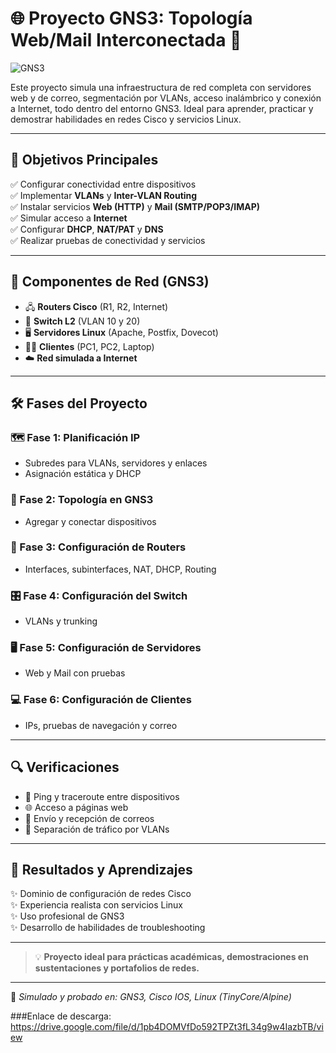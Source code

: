 # 🌐 Proyecto GNS3: Topología Web/Mail Interconectada 🚀

![GNS3](https://upload.wikimedia.org/wikipedia/commons/thumb/5/5e/GNS3_logo.svg/512px-GNS3_logo.svg.png)

Este proyecto simula una infraestructura de red completa con servidores web y de correo, segmentación por VLANs, acceso inalámbrico y conexión a Internet, todo dentro del entorno GNS3. Ideal para aprender, practicar y demostrar habilidades en redes Cisco y servicios Linux.  

---

## 🎯 Objetivos Principales

✅ Configurar conectividad entre dispositivos  
✅ Implementar **VLANs** y **Inter-VLAN Routing**  
✅ Instalar servicios **Web (HTTP)** y **Mail (SMTP/POP3/IMAP)**  
✅ Simular acceso a **Internet**  
✅ Configurar **DHCP**, **NAT/PAT** y **DNS**  
✅ Realizar pruebas de conectividad y servicios  

---

## 🧱 Componentes de Red (GNS3)

- 🖧 **Routers Cisco** (R1, R2, Internet)
- 🔀 **Switch L2** (VLAN 10 y 20)
- 🖥️ **Servidores Linux** (Apache, Postfix, Dovecot)
- 👨‍💻 **Clientes** (PC1, PC2, Laptop)
- ☁️ **Red simulada a Internet**

---

## 🛠️ Fases del Proyecto

### 🗺️ Fase 1: Planificación IP
- Subredes para VLANs, servidores y enlaces
- Asignación estática y DHCP

### 🧩 Fase 2: Topología en GNS3
- Agregar y conectar dispositivos

### 📡 Fase 3: Configuración de Routers
- Interfaces, subinterfaces, NAT, DHCP, Routing

### 🎛️ Fase 4: Configuración del Switch
- VLANs y trunking

### 🖥️ Fase 5: Configuración de Servidores
- Web y Mail con pruebas

### 💻 Fase 6: Configuración de Clientes
- IPs, pruebas de navegación y correo

---

## 🔍 Verificaciones

- 📶 Ping y traceroute entre dispositivos
- 🌐 Acceso a páginas web
- 📧 Envío y recepción de correos
- 🔐 Separación de tráfico por VLANs

---

## 🧠 Resultados y Aprendizajes

✨ Dominio de configuración de redes Cisco  
✨ Experiencia realista con servicios Linux  
✨ Uso profesional de GNS3  
✨ Desarrollo de habilidades de troubleshooting  

---

> 💡 **Proyecto ideal para prácticas académicas, demostraciones en sustentaciones y portafolios de redes.**

---

📁 _Simulado y probado en: GNS3, Cisco IOS, Linux (TinyCore/Alpine)_
    
###Enlace de descarga: 
    https://drive.google.com/file/d/1pb4DOMVfDo592TPZt3fL34g9w4IazbTB/view
